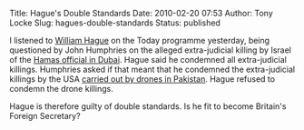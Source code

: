 Title: Hague's Double Standards
Date: 2010-02-20 07:53
Author: Tony Locke
Slug: hagues-double-standards
Status: published

I listened to [William Hague](http://en.wikipedia.org/wiki/William_Hague) on the Today programme yesterday, being questioned by John Humphries on the alleged extra-judicial killing by Israel of the [Hamas official in Dubai](http://www.guardian.co.uk/world/2010/feb/19/britain-denies-knowledge-hamas-leader). Hague said he condemned all extra-judicial killings. Humphries asked if that meant that he condemned the extra-judicial killings by the USA [carried out by drones in Pakistan](http://www.guardian.co.uk/world/2010/feb/19/taliban-leaders-brother-killed-pakistan). Hague refused to condemn the drone killings.  
  
Hague is therefore guilty of double standards. Is he fit to become Britain's Foreign Secretary?
